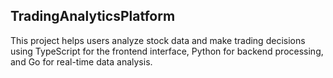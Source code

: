## TradingAnalyticsPlatform

This project helps users analyze stock data and make trading decisions using TypeScript for the frontend interface, Python for backend processing, and Go for real-time data analysis.
